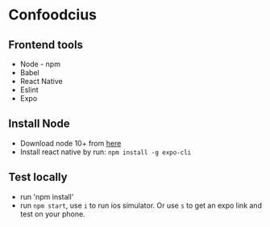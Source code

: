 # Confoodcius

## Frontend tools
- Node - npm
- Babel
- React Native
- Eslint
- Expo

## Install Node
- Download node 10+ from [here](https://nodejs.org/en/download/)
- Install react native by run:
```npm install -g expo-cli```

## Test locally
- run 'npm install'
- run `npm start`, use `i` to run ios simulator. Or use `s` to get an expo link and test on your phone.
